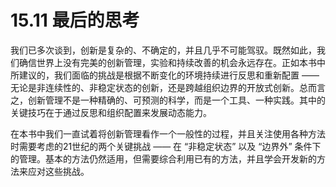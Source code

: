 # 15.11 最后的思考

&#x20;       我们已多次谈到，创新是复杂的、不确定的，并且几乎不可能驾驭。既然如此，我们确信世界上没有完美的创新管理，实验和持续改善的机会永远存在。正如本书中所建议的，我们面临的挑战是根据不断变化的环境持续进行反思和重新配置 —— 无论是非连续性的、非稳定状态的创新，还是跨越组织边界的开放式创新。总而言之，创新管理不是一种精确的、可预测的科学，而是一个工具、一种实践。其中的关键技巧在于通过反思和组织配置来发展动态能力。&#x20;

&#x20;       在本书中我们一直试着将创新管理看作一个一般性的过程，并且关注使用各种方法时需要考虑的21世纪的两个关键挑战 —— 在 “非稳定状态” 以及 “边界外” 条件下的管理。基本的方法仍然适用，但需要综合利用已有的方法，并且学会开发新的方法来应对这些挑战。

